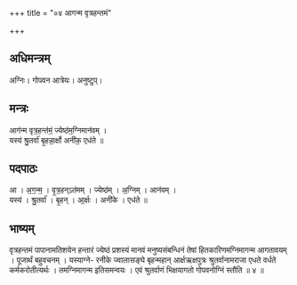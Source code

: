 +++
title = "०४ आगन्म वृत्रहन्तमं"

+++
## अधिमन्त्रम्
अग्निः। गोपवन आत्रेयः। अनुष्टुप्।

## मन्त्रः
आग॑न्म वृत्र॒हन्त॑मं॒ ज्येष्ठ॑म॒ग्निमान॑वम् ।  
यस्य॑ श्रु॒तर्वा॑ बृ॒हन्ना॒र्क्षो अनी॑क॒ एध॑ते ॥

## पदपाठः
आ । अ॒ग॒न्म॒ । वृ॒त्र॒हन्ऽत॑मम् । ज्येष्ठ॑म् । अ॒ग्निम् । आन॑वम् ।  
यस्य॑ । श्रु॒तर्वा॑ । बृ॒हन् । आ॒र्क्षः । अनी॑के । एध॑ते ॥

## भाष्यम्
वृत्रहन्तमं पापानामतिशयेन हन्तारं ज्येष्ठं प्रशस्यं मानवं मनुष्यसंबन्धिनं तेषां हितकारिणमग्निमागन्म आगतावयम् । पूजार्थं बहुवचनम् । यस्याग्ने- रनीके ज्वालासङ्घे बृहन्महान् आर्क्षऋक्षपुत्रः श्रुतर्वानामराजा एधते वर्धते कर्मकरोतीत्यर्थः । तमग्निमागन्म इतिसमन्वयः । एवं श्रुतर्वाणं भिक्षयागतो गोपवनोग्निं स्तौति ॥ ४ ॥